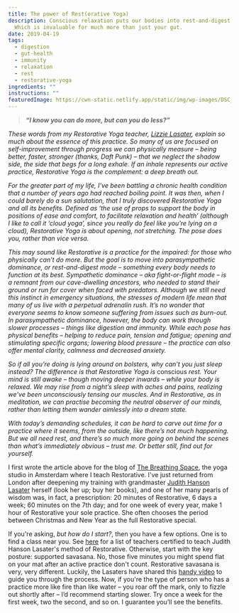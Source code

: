 ```yaml
---
title: The power of Rest(orative Yoga)
description: Conscious relaxation puts our bodies into rest-and-digest mode.
  Which is invaluable for much more than just your gut.
date: 2019-04-19
tags:
  - digestion
  - gut-health
  - immunity
  - relaxation
  - rest
  - restorative-yoga
ingredients: ""
instructions: ""
featuredImage: https://cwn-static.netlify.app/static/img/wp-images/DSC_0186-2.jpg
---
```

> ***“I know you can do more, but can you do less?”***

*These words from my Restorative Yoga teacher, [Lizzie Lasater](https://www.lizzielasater.com/), explain so much about the essence of this practice. So many of us are focused on self-improvement through progress we can physically measure – being better, faster, stronger (thanks, Daft Punk) – that we neglect the shadow side, the side that begs for a long exhale. If an inhale represents our active practice, Restorative Yoga is the complement: a deep breath out.*

*For the greater part of my life, I’ve been battling a chronic health condition that a number of years ago had reached boiling point. It was then, when I could barely do a sun salutation, that I truly discovered Restorative Yoga and all its benefits. Defined as ‘the use of props to support the body in positions of ease and comfort, to facilitate relaxation and health’ (although I like to call it ‘cloud yoga’, since you really do feel like you’re lying on a cloud), Restorative Yoga is about* *opening, not stretching. The pose does you, rather than vice versa.*

*This may sound like Restorative is a practice for the impaired: for those who physically can’t do more. But the goal is to move into parasympathetic dominance, or rest-and-digest mode – something every body needs to function at its best. Sympathetic dominance – aka fight-or-flight mode – is a remnant from our cave-dwelling ancestors, who needed to stand their ground or run for cover when faced with predators. Although we still need this instinct in emergency situations, the stresses of modern life mean that many of us live with a perpetual adrenalin rush. It’s no wonder that everyone seems to know someone suffering from issues such as burn-out. In parasympathetic dominance, however, the body can work through slower processes – things like digestion and immunity. While each pose has physical benefits – helping to reduce pain, tension and fatigue; opening and stimulating specific organs; lowering blood pressure – the practice can also offer mental clarity, calmness and decreased anxiety.*

*So if all you’re doing is lying around on bolsters, why can’t you just sleep instead? The difference is that Restorative Yoga is* conscious *rest. Your mind is still awake – though moving deeper inwards – while your body is relaxed. We may rise from a night’s sleep with aches and pains, realizing we’ve been unconsciously tensing our muscles. And in Restorative, as in meditation, we can practise becoming the neutral observer of our minds, rather than letting them wander aimlessly into a dream state.*

*With today’s demanding schedules, it can be hard to carve out time for a practice where it seems, from the outside, like there’s not much happening. But we all need rest, and there’s so much more going on behind the scenes than what’s immediately obvious – trust me. Or better still, find out for yourself.*

I first wrote the article above for the blog of [The Breathing Space](https://www.thebreathingspace.nl/), the yoga studio in Amsterdam where I teach Restorative. I've just returned from London after deepening my training with grandmaster [Judith Hanson Lasater](https://www.judithhansonlasater.com/) herself (look her up; buy her books), and one of her many pearls of wisdom was, in fact, a prescription: 20 minutes of Restorative, 6 days a week; 60 minutes on the 7th day; and for one week of every year, make 1 hour of Restorative your sole practice. She often chooses the period between Christmas and New Year as the full Restorative special.

If you're asking, *but how do I start?*, then you have a few options. One is to find a class near you. See [here](https://www.restorativeyogateachers.com/) for a list of teachers certified to teach Judith Hanson Lasater's method of Restorative. Otherwise, start with the key posture: supported savasana. No, those five minutes you might spend flat on your mat after an active practice don't count. Restorative savasana is very, very different. Luckily, the Lasaters have shared this [handy video](https://www.youtube.com/watch?v=nS24K-wco5g) to guide you through the process. Now, if you're the type of person who has a practice more like fire than like water – you roar off the mark, only to fizzle out shortly after – I’d recommend starting slower. Try once a week for the first week, two the second, and so on. I guarantee you’ll see the benefits.